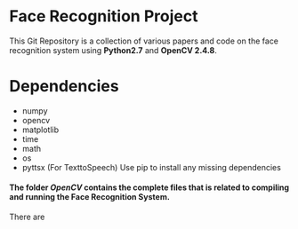 # Face Recognition Project

This Git Repository is a collection of various papers and code on the face recognition system using **Python2.7** and **OpenCV 2.4.8**.

# Dependencies
* numpy
* opencv
* matplotlib
* time
* math
* os
* pyttsx (For TexttoSpeech)
Use pip to install any missing dependencies

#### The folder *OpenCV* contains the complete files that is related to compiling and running the Face Recognition System.

There are 